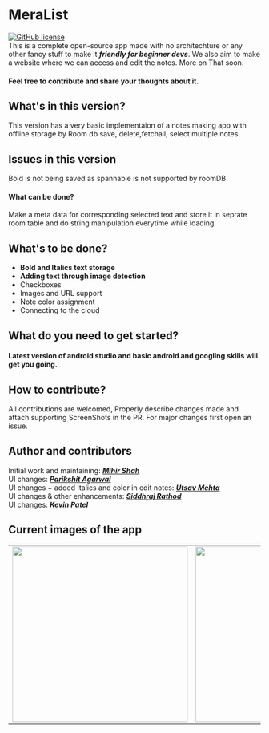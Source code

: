 # MeraList

[![GitHub license](https://img.shields.io/badge/License-MIT-blue.svg)](LICENSE)
<br>
This is a complete open-source app made with no architechture or any other fancy stuff to make it ***friendly for beginner devs***.
We also aim to make a website where we can access and edit the notes. More on That soon.
<br> 
#### Feel free to contribute and share your thoughts about it.

## What's in this version?
This version has a very basic implementaion of a notes making app with offline storage by Room db save, delete,fetchall, select multiple notes.

## Issues in this version
Bold is not being saved as spannable is not supported by roomDB
#### What can be done?
Make a meta data for corresponding selected text and store it in seprate room table and do string manipulation everytime while loading.

## What's to be done?
- **Bold and Italics text storage**
- **Adding text through image detection**
- Checkboxes
- Images and URL support
- Note color assignment
- Connecting to the cloud

## What do you need to get started?
#### Latest version of android studio and basic android and googling skills will get you going.

## How to contribute?
All contributions are welcomed, Properly describe changes made and attach supporting ScreenShots in the PR. For major changes first open an issue.

## Author and contributors
Initial work and maintaining: <a href="https://github.com/Miihir79">***Mihir Shah***</a> <br>
UI changes: <a href="https://github.com/ParikshitAgarwal">***Parikshit Agarwal***</a> <br>
UI changes + added Italics and color in edit notes: <a href="https://github.com/Utsav-Mehta">***Utsav Mehta***</a> <br>
UI changes & other enhancements: <a href="https://github.com/siddhraj-sinh">***Siddhraj Rathod***</a> <br>
UI changes: <a href="https://github.com/patelkevin45">***Kevin Patel***</a>

## Current images of the app

<table>
  <tr>
    <td><img src="https://user-images.githubusercontent.com/66465511/136174117-d4ccb4fe-0721-445b-93e7-7bd73eab04b6.jpg" width="350">
    <td><img src="https://user-images.githubusercontent.com/66465511/136174124-1369dccd-b769-4bbe-92b9-73133d9709b4.jpg" width="350">
    <td><img src="https://user-images.githubusercontent.com/66465511/136174128-14f873c4-7ef8-4526-ba9e-dde7d469d300.jpg" width="350">
</table>
